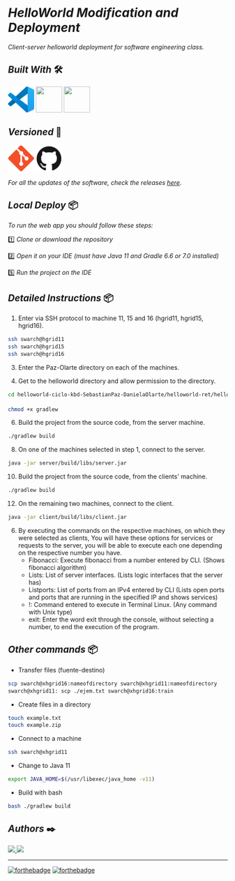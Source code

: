 # ***HelloWorld Modification and Deployment***

*Client-server helloworld deployment for software engineering class.*

## ***Built With*** 🛠️

<p align="left">
    <a href="https://code.visualstudio.com/" target="_blank"> <img src="https://raw.githubusercontent.com/devicons/devicon/2ae2a900d2f041da66e950e4d48052658d850630/icons/vscode/vscode-original.svg" height="60" width = "60"></a>
    <a href="https://code.visualstudio.com/](https://gradle.org/install/)" target="_blank"> <img src="https://cdn.jsdelivr.net/gh/devicons/devicon@latest/icons/gradle/gradle-original.svg" height="60" width = "60"></a>
    <a href="https://code.visualstudio.com/](https://gradle.org/install/)" target="_blank"> <img src="https://cdn.jsdelivr.net/gh/devicons/devicon@latest/icons/java/java-original.svg" height="60" width = "60"></a>
</p>

## ***Versioned*** 📌

<p align="left">
     <a href="https://git-scm.com/" target="_blank"> <img src="https://raw.githubusercontent.com/devicons/devicon/2ae2a900d2f041da66e950e4d48052658d850630/icons/git/git-original.svg" height="60" width = "60"></a>
    <a href="https://github.com/" target="_blank"> <img src="https://raw.githubusercontent.com/devicons/devicon/2ae2a900d2f041da66e950e4d48052658d850630/icons/github/github-original.svg" height="60" width = "60"></a>
</p>

*For all the updates of the software, check the releases [here](https://github.com/danielaolartebo/PI1-RBE/tags).*

## ***Local Deploy*** 📦

*To run the web app you should follow these steps:*

1️⃣ *Clone or download the repository*

2️⃣ *Open it on your IDE (must have Java 11 and Gradle 6.6 or 7.0 installed)*

5️⃣ *Run the project on the IDE*

## ***Detailed Instructions*** 📦

1. Enter via SSH protocol to machine 11, 15 and 16 (hgrid11, hgrid15, hgrid16).
```bash
ssh swarch@hgrid11
ssh swarch@hgrid15
ssh swarch@hgrid16
```
    
3. Enter the Paz-Olarte directory on each of the machines.

4. Get to the helloworld directory and allow permission to the directory.
```bash
cd helloworld-ciclo-kbd-SebastianPaz-DanielaOlarte/helloworld-ret/helloworld-ret

chmod +x gradlew
```

6. Build the project from the source code, from the server machine.
```bash
./gradlew build
```
    
8. On one of the machines selected in step 1, connect to the server.
```bash
java -jar server/build/libs/server.jar
```
    
10. Build the project from the source code, from the clients' machine.
```bash
./gradlew build
```

12. On the remaining two machines, connect to the client.
```bash
java -jar client/build/libs/client.jar
```

6. By executing the commands on the respective machines, on which they were selected as clients,
You will have these options for services or requests to the server, you will be able to execute each one depending on the respective number you have.
      - Fibonacci: Execute fibonacci from a number entered by CLI. (Shows fibonacci algorithm)
      - Lists: List of server interfaces. (Lists logic interfaces that the server has)
      - Listports: List of ports from an IPv4 entered by CLI (Lists open ports and ports that are running in the specified IP and shows services)
      - !: Command entered to execute in Terminal Linux. (Any command with Unix type)
      - exit: Enter the word exit through the console, without selecting a number, to end the execution of the program.


## ***Other commands*** 📦

- Transfer files (fuente-destino)
```bash
scp swarch@xhgrid16:nameofdirectory swarch@xhgrid11:nameofdirectory
swarch@xhgrid11: scp ./ejem.txt swarch@xhgrid16:train
```
- Create files in a directory
```bash
touch example.txt
touch example.zip
```
- Connect to a machine
```bash
ssh swarch@xhgrid11
```
- Change to Java 11
```bash
export JAVA_HOME=$(/usr/libexec/java_home -v11)
```
- Build with bash
```bash
bash ./gradlew build
```

## ***Authors*** ✒️

<p align="left">
  <a href="https://github.com/danielaolartebo" target="_blank"> <img src="https://images.weserv.nl/?url=avatars.githubusercontent.com/u/53228651?v=4&h=60&w=60&fit=cover&mask=circle"</a>
  <a href="https://github.com/Sebas-gifPaz777" target="_blank"> <img src="https://images.weserv.nl/?url=avatars.githubusercontent.com/u/84254040?v=4&h=60&w=60&fit=cover&mask=circle"</a>

    
</p>

---

[![forthebadge](https://forthebadge.com/images/badges/built-with-love.svg)](https://forthebadge.com)
[![forthebadge](https://forthebadge.com/images/badges/for-you.svg)](https://forthebadge.com)

